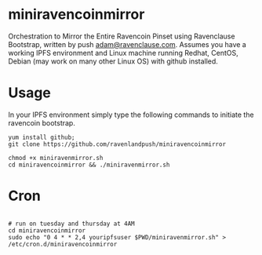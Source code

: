 # miniravencoinmirror

Orchestration to Mirror the Entire Ravencoin Pinset using Ravenclause Bootstrap, written by push adam@ravenclause.com. Assumes you have a working IPFS environment and Linux machine running Redhat, CentOS, Debian (may work on many other Linux OS) with github installed.

# Usage

In your IPFS environment simply type the following commands to initiate the ravencoin bootstrap. 

```
yum install github;
git clone https://github.com/ravenlandpush/miniravencoinmirror

chmod +x miniravenmirror.sh
cd miniravencoinmirror && ./miniravenmirror.sh
```

# Cron

```

# run on tuesday and thursday at 4AM
cd miniravencoinmirror
sudo echo "0 4 * * 2,4 youripfsuser $PWD/miniravenmirror.sh" > /etc/cron.d/miniravencoinmirror
```

